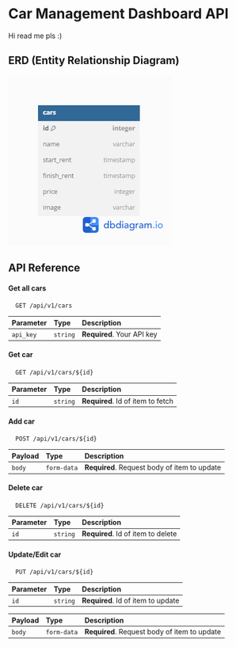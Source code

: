 
# Car Management Dashboard API
Hi read me pls :)



## ERD (Entity Relationship Diagram)

![Entity Relationship Diagram](public/desc/Car-Management-Ch6.png)


## API Reference

#### Get all cars

```http
  GET /api/v1/cars
```

| Parameter | Type     | Description                |
| :-------- | :------- | :------------------------- |
| `api_key` | `string` | **Required**. Your API key |

#### Get car

```http
  GET /api/v1/cars/${id}
```

| Parameter | Type     | Description                       |
| :-------- | :------- | :-------------------------------- |
| `id`      | `string` | **Required**. Id of item to fetch |

#### Add car

```http
  POST /api/v1/cars/${id}
```

| Payload | Type     | Description                       |
| :-------- | :------- | :-------------------------------- |
| `body`      | `form-data` | **Required**. Request body of item to update |


#### Delete car

```http
  DELETE /api/v1/cars/${id}
```

| Parameter | Type     | Description                       |
| :-------- | :------- | :-------------------------------- |
| `id`      | `string` | **Required**. Id of item to delete |

#### Update/Edit car

```http
  PUT /api/v1/cars/${id}
```

| Parameter | Type     | Description                       |
| :-------- | :------- | :-------------------------------- |
| `id`      | `string` | **Required**. Id of item to update |

| Payload | Type     | Description                       |
| :-------- | :------- | :-------------------------------- |
| `body`      | `form-data` | **Required**. Request body of item to update |

